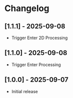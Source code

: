 # Changelog

## [1.1.1] - 2025-09-08
- Trigger Enter 2D Processing

## [1.1.0] - 2025-09-08
- Trigger Enter Processing

## [1.0.0] - 2025-09-07
- Initial release
